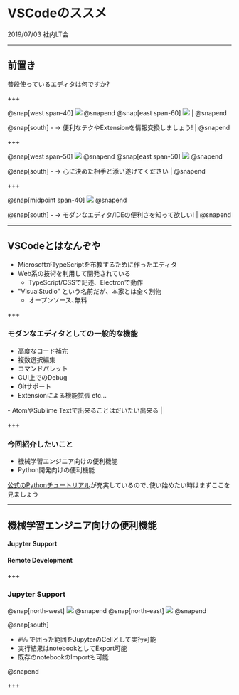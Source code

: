 # VSCodeのススメ

2019/07/03 社内LT会

---

## 前置き

普段使っているエディタは何ですか?

+++

@snap[west span-40]
![](https://upload.wikimedia.org/wikipedia/commons/thumb/9/9a/Visual_Studio_Code_1.35_icon.svg/384px-Visual_Studio_Code_1.35_icon.svg.png)
@snapend
@snap[east span-60]
![](https://upload.wikimedia.org/wikipedia/commons/c/ca/Atom_icon.png) |
@snapend

@snap[south]
\- -> 便利なテクやExtensionを情報交換しましょう! |
@snapend

+++

@snap[west span-50]
![](https://upload.wikimedia.org/wikipedia/commons/thumb/9/9f/Vimlogo.svg/1280px-Vimlogo.svg.png)
@snapend
@snap[east span-50]
![](https://upload.wikimedia.org/wikipedia/commons/thumb/5/5f/Emacs-logo.svg/956px-Emacs-logo.svg.png)
@snapend

@snap[south]
\- -> 心に決めた相手と添い遂げてください |
@snapend

+++

@snap[midpoint span-40]
![](https://upload.wikimedia.org/wikipedia/commons/thumb/3/38/Jupyter_logo.svg/883px-Jupyter_logo.svg.png)
@snapend

@snap[south]
\- -> モダンなエディタ/IDEの便利さを知って欲しい! |
@snapend

---

## VSCodeとはなんぞや

* MicrosoftがTypeScriptを布教するために作ったエディタ
* Web系の技術を利用して開発されている
  * TypeScript/CSSで記述、Electronで動作
* "VisualStudio" という名前だが、本家とは全く別物
  * オープンソース､無料

+++

### モダンなエディタとしての一般的な機能

* 高度なコード補完
* 複数選択編集
* コマンドパレット
* GUI上でのDebug
* Gitサポート
* Extensionによる機能拡張 etc...

\- AtomやSublime Textで出来ることはだいたい出来る |

+++

### 今回紹介したいこと

* 機械学習エンジニア向けの便利機能
* Python開発向けの便利機能


[公式のPythonチュートリアル](https://code.visualstudio.com/docs/python/python-tutorial)が充実しているので､使い始めたい時はまずここを見ましょう

---

## 機械学習エンジニア向けの便利機能

#### Jupyter Support

#### Remote Development

+++

### Jupyter Support

@snap[north-west]
![](https://code.visualstudio.com/assets/docs/python/jupyter/code-cells-01.png)
@snapend
@snap[north-east]
![](https://code.visualstudio.com/assets/docs/python/jupyter/code-cells-02.png)
@snapend


@snap[south]

* `#%%` で囲った範囲をJupyterのCellとして実行可能
* 実行結果はnotebookとしてExport可能
* 既存のnotebookのImportも可能

@snapend

+++

